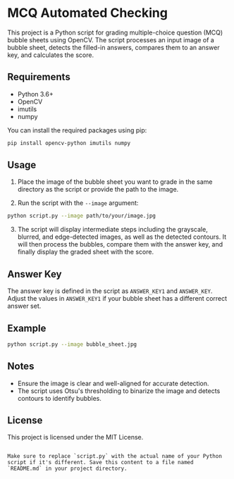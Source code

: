 # MCQ Automated Checking 

This project is a Python script for grading multiple-choice question (MCQ) bubble sheets using OpenCV. The script processes an input image of a bubble sheet, detects the filled-in answers, compares them to an answer key, and calculates the score.

## Requirements

- Python 3.6+
- OpenCV
- imutils
- numpy

You can install the required packages using pip:

```sh
pip install opencv-python imutils numpy
```

## Usage

1. Place the image of the bubble sheet you want to grade in the same directory as the script or provide the path to the image.

2. Run the script with the `--image` argument:

```sh
python script.py --image path/to/your/image.jpg
```

3. The script will display intermediate steps including the grayscale, blurred, and edge-detected images, as well as the detected contours. It will then process the bubbles, compare them with the answer key, and finally display the graded sheet with the score.

## Answer Key

The answer key is defined in the script as `ANSWER_KEY1` and `ANSWER_KEY`. Adjust the values in `ANSWER_KEY1` if your bubble sheet has a different correct answer set.

## Example

```sh
python script.py --image bubble_sheet.jpg
```

## Notes

- Ensure the image is clear and well-aligned for accurate detection.
- The script uses Otsu's thresholding to binarize the image and detects contours to identify bubbles.

## License

This project is licensed under the MIT License.
```

Make sure to replace `script.py` with the actual name of your Python script if it's different. Save this content to a file named `README.md` in your project directory.
